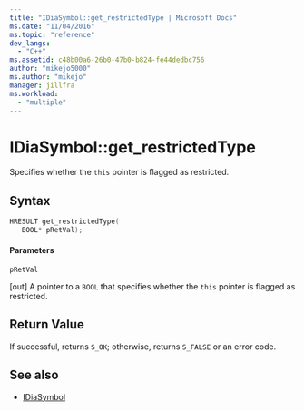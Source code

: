 ```yaml
---
title: "IDiaSymbol::get_restrictedType | Microsoft Docs"
ms.date: "11/04/2016"
ms.topic: "reference"
dev_langs:
  - "C++"
ms.assetid: c48b00a6-26b0-47b0-b824-fe44dedbc756
author: "mikejo5000"
ms.author: "mikejo"
manager: jillfra
ms.workload:
  - "multiple"
---
```

# IDiaSymbol::get_restrictedType
Specifies whether the `this` pointer is flagged as restricted.

## Syntax

```C++
HRESULT get_restrictedType(
   BOOL* pRetVal);
```

#### Parameters
 `pRetVal`

[out] A pointer to a `BOOL` that specifies whether the `this` pointer is flagged as restricted.

## Return Value
 If successful, returns `S_OK`; otherwise, returns `S_FALSE` or an error code.

## See also
- [IDiaSymbol](../../debugger/debug-interface-access/idiasymbol.md)